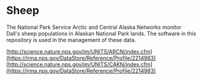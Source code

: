 # Sheep
The National Park Service Arctic and Central Alaska Networks monitor Dall's sheep populations in Alaskan National Park lands.  The software in this repository is used in the management of these data.

[http://science.nature.nps.gov/im/UNITS/ARCN/index.cfm](https://irma.nps.gov/DataStore/Reference/Profile/2214983)  
[http://science.nature.nps.gov/im/UNITS/CAKN/index.cfm](https://irma.nps.gov/DataStore/Reference/Profile/2214983)  
